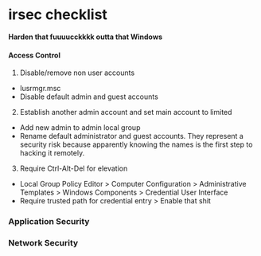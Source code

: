 # irsec checklist
**Harden that fuuuucckkkk outta that Windows**  
#### Access Control ####
1. Disable/remove non user accounts  
  * lusrmgr.msc
  * Disable default admin and guest accounts
2. Establish another admin account and set main account to limited
  * Add new admin to admin local group
  * Rename default administrator and guest accounts. They represent a security risk because apparently knowing the names is the first step to hacking it remotely.
3. Require Ctrl-Alt-Del for elevation
 * Local Group Policy Editor > Computer Configuration > Administrative Templates > Windows Components > Credential User Interface
 * Require trusted path for credential entry > Enable that shit

### Application Security ###
### Network Security ###
